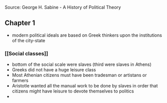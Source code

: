 
Source: George H. Sabine - A History of Political Theory


## Chapter 1
- modern political ideals are based on Greek thinkers upon the institutions of the city-state

### [[Social classes]]

- bottom of the social scale were slaves (third were slaves in Athens)
- Greeks did not have a huge leisure class
- Most Athenian citizens must have been tradesman or artistans or farmers
- Aristotle wanted all the manual work to be done by slaves in order that citizens might have leisure to devote themselves to politics
- 